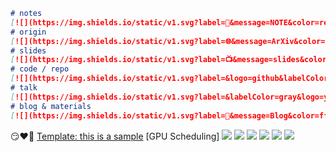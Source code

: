 ```markdown
# notes
[![](https://img.shields.io/static/v1.svg?label=📝&message=NOTE&color=red)](notes/xxx.md)
# origin
[![](https://img.shields.io/static/v1.svg?label=🌐&message=ArXiv&color=purple)](link)
# slides
[![](https://img.shields.io/static/v1.svg?label=📺&message=slides&color=green)](materials/xx.pdf)
# code / repo
[![](https://img.shields.io/static/v1.svg?label=&logo=github&labelColor=gray&message=CODE&color=blue)](link)
# talk
[![](https://img.shields.io/static/v1.svg?label=&labelColor=gray&logo=youtube&logoColor=red&message=TALK&color=yellow)](link)
# blog & materials
[![](https://img.shields.io/static/v1.svg?label=📑&message=Blog&color=ffa000)](link)
```

:smirk::heart::bookmark: [Template: this is a sample](paper/xx.pdf) [GPU Scheduling] [![](https://img.shields.io/static/v1.svg?label=📑&message=NOTE&color=red)](notes/xxx.md) [![](https://img.shields.io/static/v1.svg?label=🌐&message=ArXiv&color=purple)](https://www.usenix.org/conference/osdi22) [![](https://img.shields.io/static/v1.svg?label=&logo=github&labelColor=gray&message=CODE&color=blue)](https://github.com/gg-lc/papernotes-rlsys) [![](https://img.shields.io/static/v1.svg?label=📺&message=slides&color=green)](/materials/xx.pdf) [![](https://img.shields.io/static/v1.svg?label=&labelColor=gray&logo=youtube&logoColor=red&message=TALK&color=yellow)](https://papertalk.org/index) [![](https://img.shields.io/static/v1.svg?label=📑&message=Blog&color=ffa000)](link)